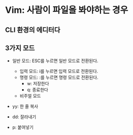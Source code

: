# Vim: 사람이 파일을 봐야하는 경우

## CLI 환경의 에디터다

## 3가지 모드
- 일반 모드: ESC를 누르면 일반 모드로 전환된다.
  - 입력 모드: i를 누르면 입력 모드로 전환된다.
  - 명령 모드: :를 누르면 명령 모드로 전환된다.
    - w: 저장한다
    - q: 종료한다
  - 비주얼 모드

- yy: 한 줄 복사
- dd: 잘라내기
- p: 붙여넣기